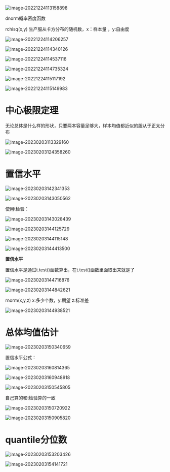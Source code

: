 

![image-20221224113158898](10-统计知识点.assets/image-20221224113158898.png)



dnorm概率密度函数



rchisq(x,y) 生产服从卡方分布的随机数，x：样本量 ，y:自由度 



![image-20221224114206257](10-统计知识点.assets/image-20221224114206257.png)



![image-20221224114340126](10-统计知识点.assets/image-20221224114340126.png)









![image-20221224114537116](10-统计知识点.assets/image-20221224114537116.png)

![image-20221224114735324](10-统计知识点.assets/image-20221224114735324.png)





![image-20221224115117192](10-统计知识点.assets/image-20221224115117192.png)





![image-20221224115149983](10-统计知识点.assets/image-20221224115149983.png)











# 中心极限定理

无论总体是什么样的形状，只要两本容量足够大，样本均值都近似的服从于正太分布



![image-20230203113329160](10-统计知识点.assets/image-20230203113329160.png)







![image-20230203124358260](10-统计知识点.assets/image-20230203124358260.png)











# 置信水平

![image-20230203142341353](10-统计知识点.assets/image-20230203142341353.png)

![image-20230203143050562](10-统计知识点.assets/image-20230203143050562.png)



使用t检验：

![image-20230203143028439](10-统计知识点.assets/image-20230203143028439.png)









![image-20230203144125729](10-统计知识点.assets/image-20230203144125729.png)

![image-20230203144115148](10-统计知识点.assets/image-20230203144115148.png)





![image-20230203144413500](10-统计知识点.assets/image-20230203144413500.png)







**置信水平**

置信水平是通过t.test()函数算出，在t.test()函数里面取出来就是了

![image-20230203144716876](10-统计知识点.assets/image-20230203144716876.png)









![image-20230203144842621](10-统计知识点.assets/image-20230203144842621.png)







rnorm(x,y,z) x:多少个数，y:期望  z:标准差





![image-20230203144938521](10-统计知识点.assets/image-20230203144938521.png)







# 总体均值估计



![image-20230203150340659](10-统计知识点.assets/image-20230203150340659.png)







置信水平公式：

![image-20230203160814365](10-统计知识点.assets/image-20230203160814365.png)

![image-20230203160948918](10-统计知识点.assets/image-20230203160948918.png)





![image-20230203150545805](10-统计知识点.assets/image-20230203150545805.png)



自己算的和t检验算的一致

![image-20230203150720922](10-统计知识点.assets/image-20230203150720922.png)







![image-20230203150905820](10-统计知识点.assets/image-20230203150905820.png)













# quantile分位数



![image-20230203153203426](10-统计知识点.assets/image-20230203153203426.png)

![image-20230203154141721](10-统计知识点.assets/image-20230203154141721.png)

















